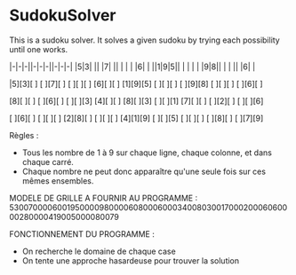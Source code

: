 # SudokuSolver

This is a sudoku solver. It solves a given sudoku by trying each possibility until one works.

|-|-|-||-|-|-||-|-|-|
|5|3| || |7| || | | |
|6| | ||1|9|5|| | | |
| |9|8|| | | || |6| |

|5][3][ ] [ ][7][ ] [ ][ ][ ]
[6][ ][ ] [1][9][5] [ ][ ][ ]
[ ][9][8] [ ][ ][ ] [ ][6][ ]

[8][ ][ ] [ ][6][ ] [ ][ ][3]
[4][ ][ ] [8][ ][3] [ ][ ][1]
[7][ ][ ] [ ][2][ ] [ ][ ][6]

[ ][6][ ] [ ][ ][ ] [2][8][ ]
[ ][ ][ ] [4][1][9] [ ][ ][5]
[ ][ ][ ] [ ][8][ ] [ ][7][9]

Règles :
 - Tous les nombre de 1 à 9 sur chaque ligne, chaque colonne, et dans chaque carré.
 - Chaque nombre ne peut donc apparaître qu'une seule fois sur ces mêmes ensembles.

MODELE DE GRILLE A FOURNIR AU PROGRAMME : 530070000600195000098000060800060003400803001700020006060000280000419005000080079

FONCTIONNEMENT DU PROGRAMME :
  - On recherche le domaine de chaque case
  - On tente une approche hasardeuse pour trouver la solution